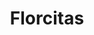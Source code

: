 ---
title: Florcitas
date: 
draft: false

# descripcion
description : Aros de plata 925

materials: Plata 925

color: Plateado

dimensions: 0,6cm

code: 01-20-0643

type: "Aros"

categories: []

# Images
# first image will be shown in the product page
images:
  # - image: "images/path_to_image"
  # La ubicacion de las imagenes es imagenes/Aros/Aros.Solo Plata/
  - image: "./images/aros/solo_plata/01-20-0643.JPG"
---